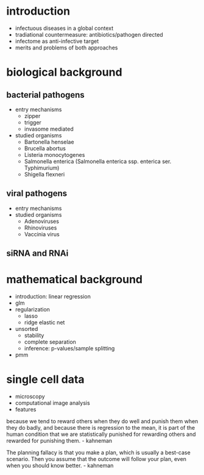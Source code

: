 # introduction
- infectuous diseases in a global context
- tradiational countermeasure: antibiotics/pathogen directed
- infectome as anti-infective target
- merits and problems of both approaches

# biological background
## bacterial pathogens
- entry mechanisms
    + zipper
    + trigger
    + invasome mediated
- studied organisms
    + Bartonella henselae
    + Brucella abortus
    + Listeria monocytogenes
    + Salmonella enterica (Salmonella enterica ssp. enterica ser. Typhimurium)
    + Shigella flexneri

## viral pathogens
- entry mechanisms
- studied organisms
    + Adenoviruses
    + Rhinoviruses
    + Vaccinia virus

## siRNA and RNAi

# mathematical background
- introduction: linear regression
- glm
- regularization
    + lasso
    + ridge elastic net
- unsorted
    + stability
    + complete separation
    + inference: p-values/sample splitting
- pmm

# single cell data
- microscopy
- computational image analysis
- features


because we tend to reward others when they do well and punish them when they do badly, and because there is regression to the mean, it is part of the human condition that we are statistically punished for rewarding others and rewarded for punishing them. - kahneman

The planning fallacy is that you make a plan, which is usually a best-case scenario. Then you assume that the outcome will follow your plan, even when you should know better. - kahneman